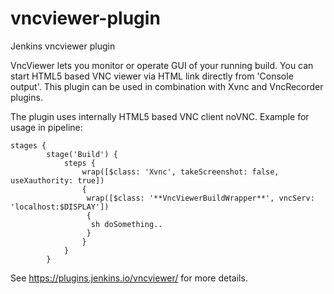 # vncviewer-plugin
Jenkins vncviewer plugin

VncViewer lets you monitor or operate GUI of your running build. You can start HTML5 based VNC viewer via HTML link directly from 'Console output'. This plugin can be used in combination with Xvnc and VncRecorder plugins.

The plugin uses internally HTML5 based VNC client noVNC. 
Example for usage in pipeline:
```
stages {
        stage('Build') { 
            steps { 
                wrap([$class: 'Xvnc', takeScreenshot: false, useXauthority: true]) 
                {
                 wrap([$class: '**VncViewerBuildWrapper**', vncServ: 'localhost:$DISPLAY']) 
                 {
                  sh doSomething..
                 }
                }
            }
        }
```
See https://plugins.jenkins.io/vncviewer/ for more details.
